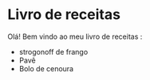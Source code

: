 # Livro de receitas 

Olá! Bem vindo ao meu livro de receitas :

- strogonoff de frango
- Pavê
- Bolo de cenoura

